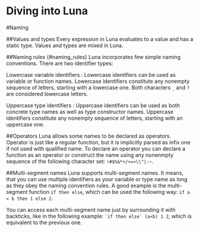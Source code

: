 # Diving into Luna

#Naming

##Values and types
Every expression in Luna evaluates to a value and has a static type. Values and types are mixed in Luna.

##Naming rules {#naming_rules}
Luna incorporates few simple naming conventions. There are two identifier types:

Lowercase variable identifiers
: Lowercase identifiers can be used as variable or function names. Lowercase identifiers constitute any nonempty sequence of letters, starting with a lowercase one. Both characters `_` and `?` are considered lowercase letters.

Uppercase type identifiers
: Uppercase identifiers can be used as both concrete type names as well as type constructor names. Uppercase identifiers constitute any nonempty sequence of letters, starting with an uppercase one.

##Operators
Luna allows some names to be declared as operators. Operator is just like a regular function, but it is implicitly parsed as infix one if not used with qualified name. To declare an operator you can declare a function as an operator or construct the name using any nonenmpty sequence of the following character set: `!#$%&*+/<=>\\^|-~`.


##Multi-segment names
Luna supports multi-segment names. It means, that you can use multiple identifiers as your variable or type name as long as they obey the naming convention rules. A good example is the multi-segment function `if then else`, which can be used the following way: `if a < b then 1 else 2`.

You can access each multi-segment name just by surrounding it with backticks, like in the following example: ``` `if then else` (a<b) 1 2 ```, which is equivalent to the previous one.


